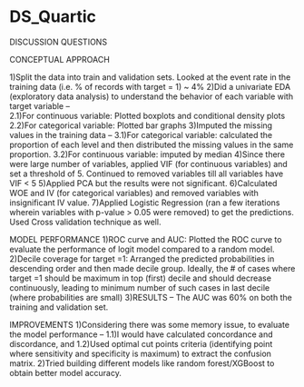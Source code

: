 # DS_Quartic

DISCUSSION QUESTIONS

CONCEPTUAL APPROACH

1)Split the data into train and validation sets. Looked at the event rate in the training data (i.e. % of records with target = 1) ~ 4%
2)Did a univariate EDA (exploratory data analysis) to understand the behavior of each variable with target variable –  
  2.1)For continuous variable: Plotted boxplots and conditional density plots 
  2.2)For categorical variable: Plotted bar graphs 
3)Imputed the missing values in the training data –
  3.1)For categorical variable: calculated the proportion of each level and then distributed the missing values in the same proportion.
  3.2)For continuous variable: imputed by median
4)Since there were large number of variables, applied VIF (for continuous variables) and set a threshold of 5. Continued to removed variables till all variables have VIF < 5
5)Applied PCA but the results were not significant.
6)Calculated WOE and IV (for categorical variables) and removed variables with insignificant IV value.
7)Applied Logistic Regression (ran a few iterations wherein variables with p-value > 0.05 were removed) to get the predictions. Used Cross validation technique as well.

MODEL PERFORMANCE
1)ROC curve and AUC: Plotted the ROC curve to evaluate the performance of logit model compared to a random model.
2)Decile coverage for target =1: Arranged the predicted probabilities in descending order and then made decile group. Ideally, the # of cases where target =1 should be maximum in top (first) decile and should decrease continuously, leading to minimum number of such cases in last decile (where probabilities are small)
3)RESULTS – The AUC was 60% on both the training and validation set.

IMPROVEMENTS
1)Considering there was some memory issue, to evaluate the model performance – 
  1.1)I would have calculated concordance and discordance, and
  1.2)Used optimal cut points criteria (identifying point where sensitivity and specificity is maximum) to extract the confusion matrix.
2)Tried building different models like random forest/XGBoost to obtain better model accuracy.
